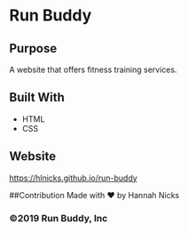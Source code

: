 # Run Buddy

## Purpose
A website that offers fitness training services.

## Built With
* HTML
* CSS

## Website
https://hlnicks.github.io/run-buddy

##Contribution
Made with ❤️ by Hannah Nicks

### ©️2019 Run Buddy, Inc 
